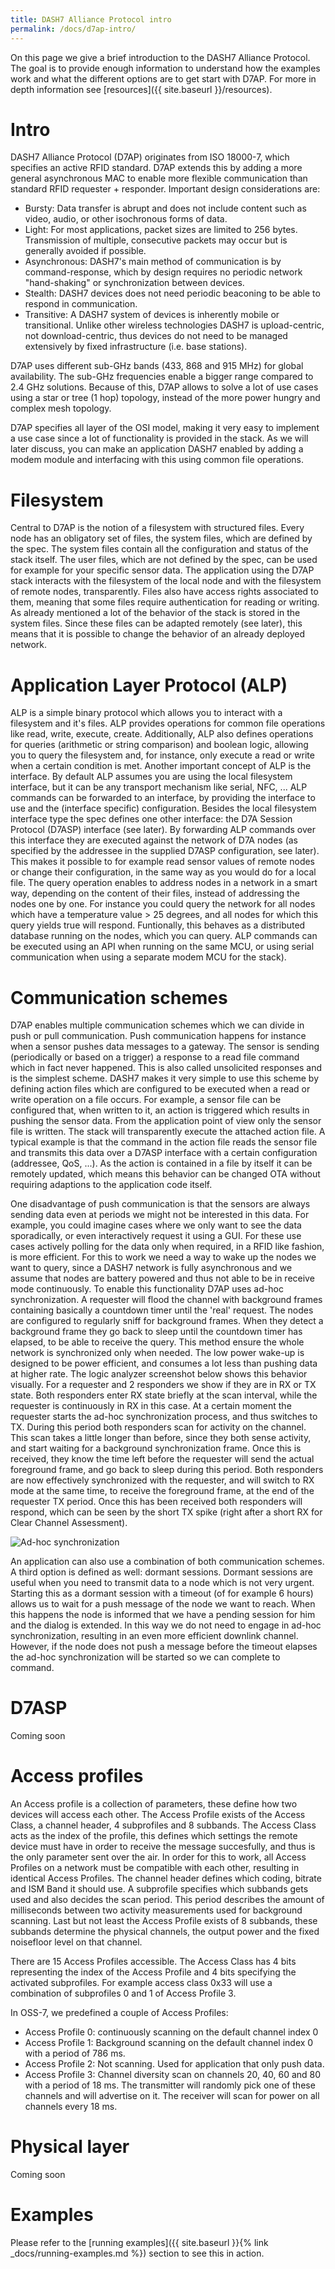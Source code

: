 ```yaml
---
title: DASH7 Alliance Protocol intro
permalink: /docs/d7ap-intro/
---
```


On this page we give a brief introduction to the DASH7 Alliance Protocol.
The goal is to provide enough information to understand how the examples work and what the different
options are to get start with D7AP. For more in depth information see [resources]({{ site.baseurl }}/resources).

# Intro

DASH7 Alliance Protocol (D7AP) originates from ISO 18000-7, which specifies an active RFID standard.
D7AP extends this by adding a more general asynchronous MAC to enable more flexible communication than standard RFID requester + responder.
Important design considerations are:
- Bursty: Data transfer is abrupt and does not include content such as video, audio, or other isochronous forms of data.
- Light: For most applications, packet sizes are limited to 256 bytes. Transmission of multiple, consecutive packets may occur but is generally avoided if possible.
- Asynchronous: DASH7's main method of communication is by command-response, which by design requires no periodic network "hand-shaking" or synchronization between devices.
- Stealth: DASH7 devices does not need periodic beaconing to be able to respond in communication.
- Transitive: A DASH7 system of devices is inherently mobile or transitional. Unlike other wireless technologies DASH7 is upload-centric, not download-centric, thus devices do not need to be managed extensively by fixed infrastructure (i.e. base stations).

D7AP uses different sub-GHz bands (433, 868 and 915 MHz) for global availability. The sub-GHz frequencies enable a bigger range compared to 2.4 GHz solutions.
Because of this, D7AP allows to solve a lot of use cases using a star or tree (1 hop) topology, instead of the more power hungry and complex mesh topology.

D7AP specifies all layer of the OSI model, making it very easy to implement a use case since a lot of functionality is provided in the stack. As we will later discuss, you can make an application DASH7 enabled by adding a modem module and interfacing with this using common file operations.

# Filesystem

Central to D7AP is the notion of a filesystem with structured files. Every node has an obligatory set of files,
the system files, which are defined by the spec. The system files contain all the configuration and status of the stack itself.
The user files, which are not defined by the spec, can be used for example for your specific sensor data.
The application using the D7AP stack interacts with the filesystem of the local node and with the filesystem of remote nodes, transparently.
Files also have access rights associated to them, meaning that some files require authentication for reading or writing.
As already mentioned a lot of the behavior of the stack is stored in the system files. Since these files can be adapted remotely (see later), this means that it is possible to change the behavior of an already deployed network.

# Application Layer Protocol (ALP)

ALP is a simple binary protocol which allows you to interact with a filesystem and it's files. ALP provides operations for common file operations
like read, write, execute, create. Additionally, ALP also defines operations for queries (arithmetic or string comparison) and boolean logic, allowing you to query the filesystem and, for instance, only execute a read or write when a certain condition is met.
Another important concept of ALP is the interface. By default ALP assumes you are using the local filesystem interface, but it can be any transport mechanism like serial, NFC, ... ALP commands can be forwarded to an interface, by providing the interface to use and the (interface specific) configuration.
Besides the local filesystem interface type the spec defines one other interface: the D7A Session Protocol (D7ASP) interface (see later).
By forwarding ALP commands over this interface they are executed against the network of D7A nodes (as specified by the addressee in the supplied D7ASP configuration, see later). This makes it possible to for example read sensor values of remote nodes or change their configuration, in the same way as you would do for a local file. The query operation enables to address nodes in a network in a smart way, depending on the content of their files, instead of addressing the nodes one by one. For instance you could query the network for all nodes which have a temperature value > 25 degrees, and all nodes for which this query yields true will respond. Funtionally, this behaves as a distributed database running on the nodes, which you can query.
ALP commands can be executed using an API when running on the same MCU, or using serial communication when using a separate modem MCU for the stack).

# Communication schemes

D7AP enables multiple communication schemes which we can divide in push or pull communication.
Push communication happens for instance when a sensor pushes data messages to a gateway. The sensor is sending (periodically or based on a trigger) a response to a read file command which in fact never happened. This is also called unsolicited responses and is the simplest scheme.
DASH7 makes it very simple to use this scheme by defining action files which are configured to be executed when a read or write operation on a file occurs.
For example, a sensor file can be configured that, when written to it, an action is triggered which results in pushing the sensor data.
From the application point of view only the sensor file is written. The stack will transparently execute the attached action file. A typical example is that the command in the action file reads the sensor file and transmits this data over a D7ASP interface with a certain configuration (addressee, QoS, ...).
As the action is contained in a file by itself it can be remotely updated, which means this behavior can be changed OTA without requiring adaptions to the application code itself.

One disadvantage of push communication is that the sensors are always sending data even at periods we might not be interested in this data. For example, you could imagine cases where we only want to see the data sporadically, or even interactively request it using a GUI. For these use cases actively polling for the data only when required, in a RFID like fashion, is more efficient. For this to work we need a way to wake up the nodes we want to query, since a DASH7 network is fully asynchronous and we assume that nodes are battery powered and thus not able to be in receive mode continuously. To enable this functionality D7AP uses ad-hoc synchronization. A requester will flood the channel with background frames containing basically a countdown timer until the 'real' request. The nodes are configured to regularly sniff for background frames. When they detect a background frame they go back to sleep until the countdown timer has elapsed, to be able to receive the query. This method ensure the whole network is synchronized only when needed. The low power wake-up is designed to be power efficient, and consumes a lot less than pushing data at higher rate. The logic analyzer screenshot below shows this behavior visually.
For a requester and 2 responders we show if they are in RX or TX state. Both responders enter RX state briefly at the scan interval, while the requester is continuously in RX in this case. At a certain moment the requester starts the ad-hoc synchronization process, and thus switches to TX. During this period both responders scan for activity on the channel. This scan takes a little longer than before, since they both sense activity, and start waiting for a background synchronization frame. Once this is received, they know the time left before the requester will send the actual foreground frame, and go back to sleep during this period. Both responders are now effectively synchronized with the requester, and will switch to RX mode at the same time, to receive the foreground frame, at the end of the requester TX period. Once this has been received both responders will respond, which can be seen by the short TX spike (right after a short RX for Clear Channel Assessment).

![Ad-hoc synchronization]({{site.baseurl}}/img/adhoc-sync.png)

An application can also use a combination of both communication schemes. A third option is defined as well: dormant sessions.
Dormant sessions are useful when you need to transmit data to a node which is not very urgent. Starting this as a dormant session with a timeout (of for example 6 hours) allows us to wait for a push message of the node we want to reach. When this happens the node is informed that we have a pending session for him and the dialog is extended. In this way we do not need to engage in ad-hoc synchronization, resulting in an even more efficient downlink channel. However, if the node does not push a message before the timeout elapses the ad-hoc synchronization will be started so we can complete to command.

# D7ASP

Coming soon

# Access profiles

An Access profile is a collection of parameters, these define how two devices will access each other. The Access Profile exists of the Access Class, a channel header, 4 subprofiles and 8 subbands. The Access Class acts as the index of the profile, this defines which settings the remote device must have in order to receive the message succesfully, and thus is the only parameter sent over the air. In order for this to work, all Access Profiles on a network must be compatible with each other, resulting in identical Access Profiles. The channel header defines which coding, bitrate and ISM Band it should use. A subprofile specifies which subbands gets used and also decides the scan period. This period describes the amount of milliseconds between two activity measurements used for background scanning. Last but not least the Access Profile exists of 8 subbands, these subbands determine the physical channels, the output power and the fixed noisefloor level on that channel. 

There are 15 Access Profiles accessible. The Access Class has 4 bits representing the index of the Access Profile and 4 bits specifying the activated subprofiles. For example access class 0x33 will use a combination of subprofiles 0 and 1 of Access Profile 3.

In OSS-7, we predefined a couple of Access Profiles:

* Access Profile 0: continuously scanning on the default channel index 0
* Access Profile 1: Background scanning on the default channel index 0 with a period of 786 ms.
* Access Profile 2: Not scanning. Used for application that only push data.
* Access Profile 3: Channel diversity scan on channels 20, 40, 60 and 80 with a period of 18 ms. The transmitter will randomly pick one of these channels and will advertise on it. The receiver will scan for power on all channels every 18 ms.

# Physical layer

Coming soon

# Examples

Please refer to the [running examples]({{ site.baseurl }}{% link _docs/running-examples.md %}) section to see this in action.
